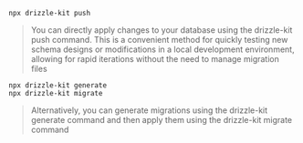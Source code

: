 ```
npx drizzle-kit push
```

> You can directly apply changes to your database using the drizzle-kit push command. This is a convenient method for quickly testing new schema designs or modifications in a local development environment, allowing for rapid iterations without the need to manage migration files

```
npx drizzle-kit generate
npx drizzle-kit migrate
```

> Alternatively, you can generate migrations using the drizzle-kit generate command and then apply them using the drizzle-kit migrate command
